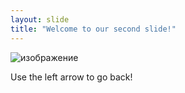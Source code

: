 ```yaml
---
layout: slide
title: "Welcome to our second slide!"
---
```

![изображение](https://user-images.githubusercontent.com/55026070/154533173-9a3de226-0be9-4418-8ddd-312c83ad231d.png)

Use the left arrow to go back!
